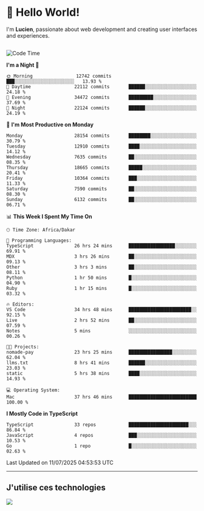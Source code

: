 # 👋 Hello World!

I'm **Lucien**, passionate about web development and creating user interfaces and experiences.

##

<!--START_SECTION:waka-->
![Code Time](http://img.shields.io/badge/Code%20Time-3%2C356%20hrs%2018%20mins-blue)

**I'm a Night 🦉** 

```text
🌞 Morning                12742 commits       ███░░░░░░░░░░░░░░░░░░░░░░   13.93 % 
🌆 Daytime                22112 commits       ██████░░░░░░░░░░░░░░░░░░░   24.18 % 
🌃 Evening                34472 commits       █████████░░░░░░░░░░░░░░░░   37.69 % 
🌙 Night                  22124 commits       ██████░░░░░░░░░░░░░░░░░░░   24.19 % 
```
📅 **I'm Most Productive on Monday** 

```text
Monday                   28154 commits       ████████░░░░░░░░░░░░░░░░░   30.79 % 
Tuesday                  12910 commits       ████░░░░░░░░░░░░░░░░░░░░░   14.12 % 
Wednesday                7635 commits        ██░░░░░░░░░░░░░░░░░░░░░░░   08.35 % 
Thursday                 18665 commits       █████░░░░░░░░░░░░░░░░░░░░   20.41 % 
Friday                   10364 commits       ███░░░░░░░░░░░░░░░░░░░░░░   11.33 % 
Saturday                 7590 commits        ██░░░░░░░░░░░░░░░░░░░░░░░   08.30 % 
Sunday                   6132 commits        ██░░░░░░░░░░░░░░░░░░░░░░░   06.71 % 
```


📊 **This Week I Spent My Time On** 

```text
🕑︎ Time Zone: Africa/Dakar

💬 Programming Languages: 
TypeScript               26 hrs 24 mins      █████████████████░░░░░░░░   69.91 % 
MDX                      3 hrs 26 mins       ██░░░░░░░░░░░░░░░░░░░░░░░   09.13 % 
Other                    3 hrs 3 mins        ██░░░░░░░░░░░░░░░░░░░░░░░   08.11 % 
Python                   1 hr 50 mins        █░░░░░░░░░░░░░░░░░░░░░░░░   04.90 % 
Ruby                     1 hr 15 mins        █░░░░░░░░░░░░░░░░░░░░░░░░   03.32 % 

🔥 Editors: 
VS Code                  34 hrs 48 mins      ███████████████████████░░   92.15 % 
Live                     2 hrs 52 mins       ██░░░░░░░░░░░░░░░░░░░░░░░   07.59 % 
Notes                    5 mins              ░░░░░░░░░░░░░░░░░░░░░░░░░   00.26 % 

🐱‍💻 Projects: 
nomade-pay               23 hrs 25 mins      ████████████████░░░░░░░░░   62.04 % 
llms.txt                 8 hrs 41 mins       ██████░░░░░░░░░░░░░░░░░░░   23.03 % 
static                   5 hrs 38 mins       ████░░░░░░░░░░░░░░░░░░░░░   14.93 % 

💻 Operating System: 
Mac                      37 hrs 46 mins      █████████████████████████   100.00 % 
```

**I Mostly Code in TypeScript** 

```text
TypeScript               33 repos            ██████████████████████░░░   86.84 % 
JavaScript               4 repos             ███░░░░░░░░░░░░░░░░░░░░░░   10.53 % 
Go                       1 repo              █░░░░░░░░░░░░░░░░░░░░░░░░   02.63 % 
```




 Last Updated on 11/07/2025 04:53:53 UTC
<!--END_SECTION:waka-->
---

## J'utilise ces technologies

<p align="left">
  <a href="https://skillicons.dev">
    <img src="https://skillicons.dev/icons?i=ts,js,go,ruby,css,scss,tailwind,react,vite,nextjs,docker,figma,ableton" />
  </a>
</p>

